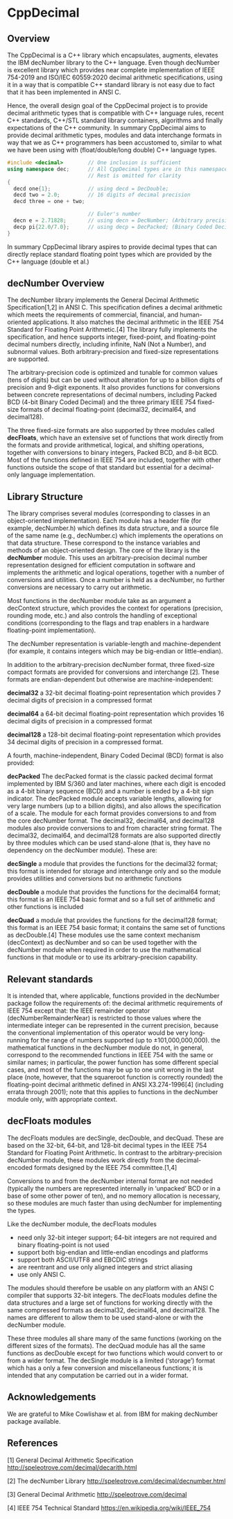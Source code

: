 # CppDecimal

## Overview

The CppDecimal is a C++ library which encapsulates, augments, elevates the IBM decNumber library to the C++ language. Even though decNumber is excellent library which provides near complete implementation of IEEE 754-2019 and ISO/IEC 60559:2020 decimal arithmetic specifications, using it in a way that is compatible C++ standard library is not easy due to fact that it has been implemented in ANSI C.

Hence, the overall design goal of the CppDecimal project is to provide decimal arithmetic types that is compatible with C++ language rules, recent C++ standards, C++/STL standard library containers, algorithms and finally expectations of the C++ community. In summary CppDecimal aims to provide decimal arithmetic types, modules and data interchange formats in way that we as C++ programmers has been accustomed to, similar to what we have been using with (float/double/long double) C++ language types.

```c++
#include <decimal>        // One inclusion is sufficient
using namespace dec;      // All CppDecimal types are in this namespace
                          // Rest is omitted for clarity
{
  decd one{1};            // using decd = DecDouble; 
  decd two = 2.0;         // 16 digits of decimal precision
  decd three = one + two;  

                          // Euler's number
  decn e = 2.71828;       // using decn = DecNumber; (Arbitrary precision decimal number)  
  decp pi{22.0/7.0};      // using decp = DecPacked; (Binary Coded Decimal with arbitrary length)
}
```

In summary CppDecimal library aspires to provide decimal types that can directly replace standard floating point types which are provided by the C++ language (double et al.)

## decNumber Overview
The decNumber library implements the General Decimal Arithmetic Specification[1,2] in ANSI C. This specification defines a decimal arithmetic which meets the requirements of commercial, financial, and human-oriented applications. It also matches the decimal arithmetic in the IEEE 754 Standard for Floating Point Arithmetic.[4] 
The library fully implements the specification, and hence supports integer, fixed-point, and floating-point decimal numbers directly, including infinite, NaN (Not a Number), and subnormal values. Both arbitrary-precision and fixed-size representations are supported.

The arbitrary-precision code is optimized and tunable for common values (tens of digits) but can be used without alteration for up to a billion digits of precision and 9-digit exponents. It also provides functions for conversions between concrete representations of decimal numbers, including Packed BCD (4-bit Binary Coded Decimal) and the three primary IEEE 754 fixed-size formats of decimal floating-point (decimal32, decimal64, and decimal128).

The three fixed-size formats are also supported by three modules called **decFloats**, which have an extensive set of functions that work directly from the formats and provide arithmetical, logical, and shifting operations, together with conversions to binary integers, Packed BCD, and 8-bit BCD. Most of the functions defined in IEEE 754 are included, together with other functions outside the scope of that standard but essential for a decimal-only language implementation.

## Library Structure

The library comprises several modules (corresponding to classes in an object-oriented implementation). Each module has a header file (for example, decNumber.h) which defines its data structure, and a source file of the same name (e.g., decNumber.c) which implements the operations on that data structure. These correspond to the instance variables and methods of an object-oriented design.
The core of the library is the **decNumber** module. This uses an arbitrary-precision decimal number representation designed for efficient computation in software and implements the arithmetic and logical operations, together with a number of conversions and utilities. Once a number is held as a decNumber, no further conversions are necessary to carry out arithmetic.

Most functions in the decNumber module take as an argument a decContext structure, which provides the context for operations (precision, rounding mode, etc.) and also controls the handling of exceptional conditions (corresponding to the flags and trap enablers in a hardware floating-point implementation).

The decNumber representation is variable-length and machine-dependent (for example, it contains integers which may be big-endian or little-endian).

In addition to the arbitrary-precision decNumber format, three fixed-size compact formats are provided for conversions and interchange [2].  These formats are endian-dependent but otherwise are machine-independent:

**decimal32**
a 32-bit decimal floating-point representation which provides 7 decimal digits of precision in a compressed format

**decimal64**
a 64-bit decimal floating-point representation which provides 16 decimal digits of precision in a compressed format

**decimal128**
a 128-bit decimal floating-point representation which provides 34 decimal digits of precision in a compressed format.

A fourth, machine-independent, Binary Coded Decimal (BCD) format is also provided:

**decPacked**
The decPacked format is the classic packed decimal format implemented by IBM S/360 and later machines, where each digit is encoded as a 4-bit binary sequence (BCD) and a number is ended by a 4-bit sign indicator. The decPacked module accepts variable lengths, allowing for very large numbers (up to a billion digits), and also allows the specification of a scale.
The module for each format provides conversions to and from the core decNumber format. The decimal32, decimal64, and decimal128 modules also provide conversions to and from character string format.
The decimal32, decimal64, and decimal128 formats are also supported directly by three modules which can be used stand-alone (that is, they have no dependency on the decNumber module). These are:

**decSingle**
a module that provides the functions for the decimal32 format; this format is intended for storage and interchange only and so the module provides utilities and conversions but no arithmetic functions

**decDouble**
a module that provides the functions for the decimal64 format; this format is an IEEE 754 basic format and so a full set of arithmetic and other functions is included

**decQuad**
a module that provides the functions for the decimal128 format; this format is an IEEE 754 basic format; it contains the same set of functions as decDouble.[4] 
These modules use the same context mechanism (decContext) as decNumber and so can be used together with the decNumber module when required in order to use the mathematical functions in that module or to use its arbitrary-precision capability.

## Relevant standards
It is intended that, where applicable, functions provided in the decNumber package follow the requirements of:
the decimal arithmetic requirements of IEEE 754 except that:
the IEEE remainder operator (decNumberRemainderNear) is restricted to those values where the intermediate integer can be represented in the current precision, because the conventional implementation of this operator would be very long-running for the range of numbers supported (up to ±101,000,000,000).
the mathematical functions in the decNumber module do not, in general, correspond to the recommended functions in IEEE 754 with the same or similar names; in particular, the power function has some different special cases, and most of the functions may be up to one unit wrong in the last place (note, however, that the squareroot function is correctly rounded)
the floating-point decimal arithmetic defined in ANSI X3.274-1996[4]  (including errata through 2001); note that this applies to functions in the decNumber module only, with appropriate context.

## decFloats modules
The decFloats modules are decSingle, decDouble, and decQuad. These are based on the 32-bit, 64-bit, and 128-bit decimal types in the IEEE 754 Standard for Floating Point Arithmetic.
In contrast to the arbitrary-precision decNumber module, these modules work directly from the decimal-encoded formats designed by the IEEE 754 committee.[1,4] 

Conversions to and from the decNumber internal format are not needed (typically the numbers are represented internally in ‘unpacked’ BCD or in a base of some other power of ten), and no memory allocation is necessary, so these modules are much faster than using decNumber for implementing the types.

Like the decNumber module, the decFloats modules 
- need only 32-bit integer support; 64-bit integers are not required and binary floating-point is not used
- support both big-endian and little-endian encodings and platforms
- support both ASCII/UTF8 and EBCDIC strings
- are reentrant and use only aligned integers and strict aliasing
- use only ANSI C.

The modules should therefore be usable on any platform with an ANSI C compiler that supports 32-bit integers.
The decFloats modules define the data structures and a large set of functions for working directly with the same compressed formats as decimal32, decimal64, and decimal128. The names are different to allow them to be used stand-alone or with the decNumber module.

These three modules all share many of the same functions (working on the different sizes of the formats). The decQuad module has all the same functions as decDouble except for two functions which would convert to or from a wider format. The decSingle module is a limited (‘storage’) format which has a only a few conversion and miscellaneous functions; it is intended that any computation be carried out in a wider format.

## Acknowledgements

We are grateful to Mike Cowlishaw et al. from IBM for making decNumber package available. 


## References

[1] General Decimal Arithmetic Specification
http://speleotrove.com/decimal/decarith.html 

[2] The decNumber Library
http://speleotrove.com/decimal/decnumber.html

[3] General Decimal Arithmetic
http://speleotrove.com/decimal

[4] IEEE 754 Technical Standard
https://en.wikipedia.org/wiki/IEEE_754

